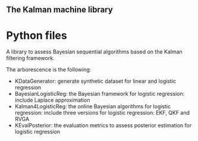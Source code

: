 ## The Kalman machine library
# Python files
A library to assess Bayesian sequential algorithms based on the Kalman filtering framework.

The arborescence is the following:

- KDataGenerator: generate synthetic dataset for linear and logistic regression
- BayesianLogisticReg: the Bayesian framework for logistic regression: include Laplace approximation
- Kalman4LogisticReg: the online Bayesian algorithms for logistic regression: include three versions for logistic regression: EKF, QKF and RVGA
- KEvalPosterior: the evaluation metrics to assess posterior estimation for logistic regression
